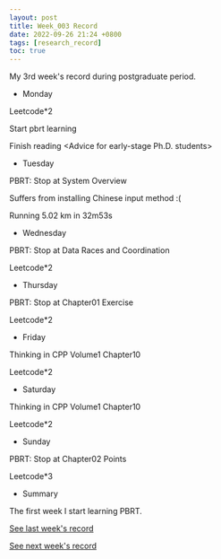 ```yaml
---
layout: post
title: Week_003 Record
date: 2022-09-26 21:24 +0800
tags: [research_record]
toc: true
---
```

My 3rd week's record during postgraduate period.

- Monday

Leetcode*2

Start pbrt learning

Finish reading \<Advice for early-stage Ph.D. students\>

- Tuesday

PBRT: Stop at System Overview

Suffers from installing Chinese input method :(

Running 5.02 km in 32m53s

- Wednesday

PBRT: Stop at Data Races and Coordination

Leetcode*2

- Thursday

PBRT: Stop at Chapter01 Exercise

Leetcode*2

- Friday

Thinking in CPP Volume1 Chapter10

Leetcode*2

- Saturday

Thinking in CPP Volume1 Chapter10

Leetcode*2

- Sunday

PBRT: Stop at Chapter02 Points

Leetcode*3

- Summary

The first week I start learning PBRT.

[See last week's record](https://zhengtongdu.github.io/2022/09/19/Week_002_Record/)

[See next week's record](https://zhengtongdu.github.io/2022/10/3/Week_004_Record/)
